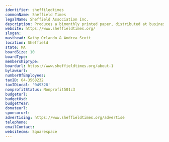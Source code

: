 ```yaml
---
identifier: sheffiledtimes
commonName: Sheffield Times
legalName: Sheffield Association Inc.
description: Produces a bimonthly printed paper, distributed at businesses, etc.
website: https://www.sheffieldtimes.org/
slogan: 
masthead: Kathy Orlando & Andrea Scott
location: Sheffield
state: MA
boardSize: 10
boardType:
membershipType:
boardurl: https://www.sheffieldtimes.org/about-1
bylawsurl: 
numberOfEmployees:
taxID: 04-3568232
taxIDLocal: '049328'
nonprofitStatus: Nonprofit501c3
budgeturl: 
budgetUsd: 
budgetYear: 
donateurl: 
sponsorurl:
advertising: https://www.sheffieldtimes.org/advertise
telephone:
emailContact: 
websitecms: Squarespace
---
```

